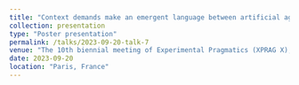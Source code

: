 ```yaml
---
title: "Context demands make an emergent language between artificial agents more efficient."
collection: presentation
type: "Poster presentation"
permalink: /talks/2023-09-20-talk-7
venue: "The 10th biennial meeting of Experimental Pragmatics (XPRAG X), 20-22 Sep 2023"
date: 2023-09-20
location: "Paris, France"
---
```


